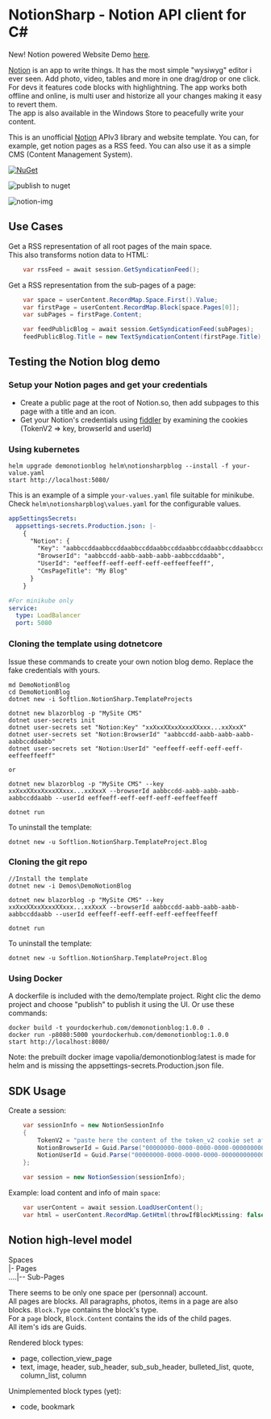 # NotionSharp - Notion API client for C#

New! Notion powered Website Demo [here](https://raids.notionsharp.eu/).

[Notion](https://notion.so) is an app to write things. It has the most simple "wysiwyg" editor i ever seen. Add photo, video, tables and more in one drag/drop or one click. For devs it features code blocks with highlightning. The app works both offline and online, is multi user and historize all your changes making it easy to revert them.  
The app is also available in the Windows Store to peacefully write your content.

This is an unofficial [Notion](https://notion.so) APIv3 library and website template. You can, for example, get notion pages as a RSS feed. You can also use it as a simple CMS (Content Management System).

[![NuGet][nuget-img]][nuget-link]

![publish to nuget](https://github.com/softlion/NotionSharp/workflows/publish%20to%20nuget/badge.svg)

![notion-img]

[nuget-link]: https://www.nuget.org/packages/Softlion.NotionSharp/
[nuget-img]: https://img.shields.io/nuget/v/Softlion.NotionSharp
[notion-img]: https://github.com/softlion/NotionSharp/raw/master/cover.png

## Use Cases

Get a RSS representation of all root pages of the main space.  
This also transforms notion data to HTML:

```csharp
    var rssFeed = await session.GetSyndicationFeed();
```
    
    
Get a RSS representation from the sub-pages of a page:

```csharp
    var space = userContent.RecordMap.Space.First().Value;
    var firstPage = userContent.RecordMap.Block[space.Pages[0]];
    var subPages = firstPage.Content;

    var feedPublicBlog = await session.GetSyndicationFeed(subPages);
    feedPublicBlog.Title = new TextSyndicationContent(firstPage.Title);
```

## Testing the Notion blog demo

### Setup your Notion pages and get your credentials

- Create a public page at the root of Notion.so, then add subpages to this page with a title and an icon.
- Get your Notion's credentials using [fiddler](https://www.telerik.com/fiddler) by examining the cookies (TokenV2 => key, browserId and userId)

### Using kubernetes

```
helm upgrade demonotionblog helm\notionsharpblog --install -f your-value.yaml
start http://localhost:5080/
```

This is an example of a simple `your-values.yaml` file suitable for minikube. Check `helm\notionsharpblog\values.yaml` for the configurable values.

```yaml
appSettingsSecrets:
  appsettings-secrets.Production.json: |-
    {
      "Notion": {
        "Key": "aabbccddaabbccddaabbccddaabbccddaabbccddaabbccddaabbccddaabbccddaabbccddaabbccddaabbccddaabbccddaabbccddaabbccddaabbccddaabbccddaabbccddaabbccddaabbccdd",
        "BrowserId": "aabbccdd-aabb-aabb-aabb-aabbccddaabb",
        "UserId": "eeffeeff-eeff-eeff-eeff-eeffeeffeeff",
        "CmsPageTitle": "My Blog"
      }
    }

#For minikube only
service:
  type: LoadBalancer
  port: 5080
```

### Cloning the template using dotnetcore

Issue these commands to create your own notion blog demo. Replace the fake credentials with yours.

```
md DemoNotionBlog
cd DemoNotionBlog
dotnet new -i Softlion.NotionSharp.TemplateProjects

dotnet new blazorblog -p "MySite CMS"
dotnet user-secrets init
dotnet user-secrets set "Notion:Key" "xxXxxXXxxXxxxXXxxx...xxXxxX"
dotnet user-secrets set "Notion:BrowserId" "aabbccdd-aabb-aabb-aabb-aabbccddaabb"
dotnet user-secrets set "Notion:UserId" "eeffeeff-eeff-eeff-eeff-eeffeeffeeff"

or

dotnet new blazorblog -p "MySite CMS" --key xxXxxXXxxXxxxXXxxx...xxXxxX --browserId aabbccdd-aabb-aabb-aabb-aabbccddaabb --userId eeffeeff-eeff-eeff-eeff-eeffeeffeeff

dotnet run
```

To uninstall the template:
```
dotnet new -u Softlion.NotionSharp.TemplateProject.Blog
```

### Cloning the git repo

```
//Install the template
dotnet new -i Demos\DemoNotionBlog

dotnet new blazorblog -p "MySite CMS" --key xxXxxXXxxXxxxXXxxx...xxXxxX --browserId aabbccdd-aabb-aabb-aabb-aabbccddaabb --userId eeffeeff-eeff-eeff-eeff-eeffeeffeeff

dotnet run
```

To uninstall the template:
```
dotnet new -u Softlion.NotionSharp.TemplateProject.Blog
```

### Using Docker

A dockerfile is included with the demo/template project.
Right clic the demo project and choose "publish" to publish it using the UI.
Or use these commands:

```
docker build -t yourdockerhub.com/demonotionblog:1.0.0 .
docker run -p8080:5000 yourdockerhub.com/demonotionblog:1.0.0
start http://localhost:8080/
```

Note: the prebuilt docker image vapolia/demonotionblog:latest is made for helm and is missing the appsettings-secrets.Production.json file.

## SDK Usage

Create a session:

```csharp
    var sessionInfo = new NotionSessionInfo 
    {
        TokenV2 = "paste here the content of the token_v2 cookie set after you logged in notion.so",
        NotionBrowserId = Guid.Parse("00000000-0000-0000-0000-000000000000"), //paste the content of the notion_browser_id cookie
        NotionUserId = Guid.Parse("00000000-0000-0000-0000-000000000000") //paste the content of the notion_user_id cookie
    };

    var session = new NotionSession(sessionInfo);
```

Example: load content and info of main `space`:

```csharp
    var userContent = await session.LoadUserContent();
    var html = userContent.RecordMap.GetHtml(throwIfBlockMissing: false);
```

## Notion high-level model

Spaces  
|- Pages  
....|-- Sub-Pages

There seems to be only one space per (personnal) account.  
All pages are blocks. All paragraphs, photos, items in a page are also blocks. `Block.Type` contains the block's type.  
For a `page` block, `Block.Content` contains the ids of the child pages.  
All item's ids are Guids.

Rendered block types:
- page, collection_view_page
- text, image, header, sub_header, sub_sub_header, bulleted_list, quote,  column_list, column

Unimplemented block types (yet):
- code, bookmark
